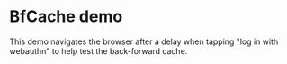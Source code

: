 # BfCache demo

This demo navigates the browser after a delay when tapping "log in with
webauthn" to help test the back-forward cache.
